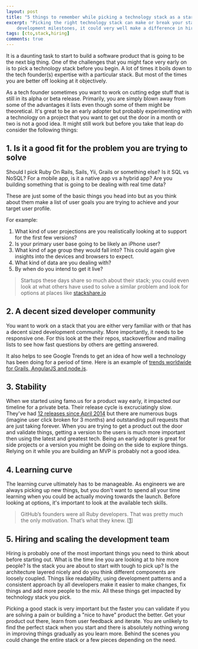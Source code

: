 ```yaml
---
layout: post
title: "5 things to remember while picking a technology stack as a startup"
excerpt: "Picking the right technology stack can make or break your startup endeavor. Apart from this impacting your 
	development milestones, it could very well make a difference in hiring and scaling up."
tags: [cto,stack,hiring]
comments: true
---
```


It is a daunting task to start to build a software product that is going to be the next big thing. One of the challenges
that you might face very early on is to pick a technology stack before you begin. A lot of times it boils down to the tech
founder(s) expertise with a particular stack. But most of the times you are better off looking at it objectively.    

As a tech founder sometimes you want to work on cutting edge stuff that is still in its alpha or beta release. Primarily, 
you are simply blown away from some of the advantages it lists even though some of them might be theoretical. It's great to be 
an early adopter but probably experimenting with a technology on a project that you want to get out the door in a month 
or two is not a good idea. It might still work but before you take that leap do consider the following things:

## 1. Is it a good fit for the problem you are trying to solve
Should I pick Ruby On Rails, Sails, Yii, Grails or something else? Is it SQL vs NoSQL? For a mobile app, is it a native 
app vs a hybrid app? Are you building something that is going to be dealing with real time data? 

These are just some of the basic things you head into but as you think about them make a list of user goals you are trying
to achieve and your target user profile. 

For example:

1. What kind of user projections are you realistically looking at to support for the first few versions?
2. Is your primary user base going to be likely an iPhone user?
3. What kind of age group they would fall into? This could again give insights into the devices and browsers to
	expect.
4. What kind of data are you dealing with?
5. By when do you intend to get it live?
	
>Startups these days share so much about their stack; you could even look at what others have used to solve a similar
problem and look for options at places like [stackshare.io](http://stackshare.io/trending/tools)

## 2. A decent sized developer community 
You want to work on a stack that you are either very familiar with or that has a decent sized development community. More 
importantly, it needs to be responsive one. For this look at the their repos, stackoverflow and mailing lists to see how 
fast questions by others are getting answered.

It also helps to see Google Trends to get an idea of how well a technology has been doing for a period of time. Here is an
example of [trends worldwide for Grails, AngularJS and node.js](https://www.google.co.in/trends/explore#q=famo.us%2C%20%2Fm%2F0dj45_%2C%20%2Fm%2F0bbxf89%2C%20angularjs&cmpt=q&tz=).

## 3. Stability 
When we started using famo.us for a product way early, it impacted our timeline for a private beta. Their release cycle
is excruciatingly slow. They've had [12 releases since April 2014](https://github.com/Famous/famous/releases) but 
there are numerous bugs (imagine user click broken for 3 months) and outstanding pull requests that are just taking 
forever. When you are trying to get a product out the door and validate things, getting a version to the users is 
much more important then using the latest and greatest tech. Being an early adopter is great for side projects or a 
version you might be doing on the side to explore things. Relying on it while you are building an MVP is probably not a good idea.

## 4. Learning curve
The learning curve ultimately has to be manageable. As engineers we are always picking up new things, but you don't want
to spend all your time learning when you could be actually moving towards the launch. Before looking at options, it's 
important to look at the available tech skills.

>GitHub’s founders were all Ruby developers. That was pretty much the only motivation. That’s what they knew.
>\[[1](https://www.safaribooksonline.com/library/view/hello-startup/9781491910016/ch04.html)]

## 5. Hiring and scaling the development team
Hiring is probably one of the most important things you need to think about before starting out. What is the time line
you are looking at to hire more people? Is the stack you are about to start with tough to pick up? Is the architecture 
layered nicely and do you think different components are loosely coupled. Things like readability, using development patterns and a
consistent approach by all developers make it easier to make changes, fix things and add more people to the
mix. All these things get impacted by technology stack you pick. 

Picking a good stack is very important but the faster you can validate if you are solving a 
pain or building a "nice to have" product the better. Get your product out there, learn from user feedback and iterate. 
You are unlikely to find the perfect stack when you start and there is absolutely nothing wrong in improving things 
gradually as you learn more. Behind the scenes you could change the entire stack or a few pieces depending 
on the need.   

